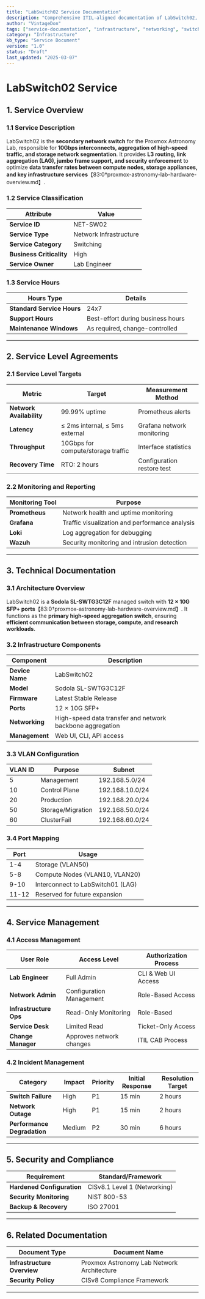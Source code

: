 ```yaml
---
title: "LabSwitch02 Service Documentation"
description: "Comprehensive ITIL-aligned documentation of LabSwitch02, including infrastructure, security, compliance, and service management details."
author: "VintageDon"
tags: ["service-documentation", "infrastructure", "networking", "switching", "proxmox"]
category: "Infrastructure"
kb_type: "Service Document"
version: "1.0"
status: "Draft"
last_updated: "2025-03-07"
---
```


# **LabSwitch02 Service**  

## **1. Service Overview**  

### **1.1 Service Description**  

LabSwitch02 is the **secondary network switch** for the Proxmox Astronomy Lab, responsible for **10Gbps interconnects, aggregation of high-speed traffic, and storage network segmentation**. It provides **L3 routing, link aggregation (LAG), jumbo frame support, and security enforcement** to optimize **data transfer rates between compute nodes, storage appliances, and key infrastructure services**【83:0†proxmox-astronomy-lab-hardware-overview.md】.

### **1.2 Service Classification**  

| **Attribute**       | **Value** |
|---------------------|-----------|
| **Service ID**     | NET-SW02 |
| **Service Type**   | Network Infrastructure |
| **Service Category** | Switching |
| **Business Criticality** | High |
| **Service Owner**  | Lab Engineer |

### **1.3 Service Hours**  

| **Hours Type** | **Details** |
|---------------|------------|
| **Standard Service Hours** | 24x7 |
| **Support Hours** | Best-effort during business hours |
| **Maintenance Windows** | As required, change-controlled |

---

## **2. Service Level Agreements**  

### **2.1 Service Level Targets**  

| **Metric** | **Target** | **Measurement Method** |
|------------|----------|------------------------|
| **Network Availability** | 99.99% uptime | Prometheus alerts |
| **Latency** | ≤ 2ms internal, ≤ 5ms external | Grafana network monitoring |
| **Throughput** | 10Gbps for compute/storage traffic | Interface statistics |
| **Recovery Time** | RTO: 2 hours | Configuration restore test |

### **2.2 Monitoring and Reporting**  

| **Monitoring Tool** | **Purpose** |
|---------------------|------------|
| **Prometheus** | Network health and uptime monitoring |
| **Grafana** | Traffic visualization and performance analysis |
| **Loki** | Log aggregation for debugging |
| **Wazuh** | Security monitoring and intrusion detection |

---

## **3. Technical Documentation**  

### **3.1 Architecture Overview**  

LabSwitch02 is a **Sodola SL-SWTG3C12F** managed switch with **12 × 10G SFP+ ports**【83:0†proxmox-astronomy-lab-hardware-overview.md】. It functions as the **primary high-speed aggregation switch**, ensuring **efficient communication between storage, compute, and research workloads**.

### **3.2 Infrastructure Components**  

| **Component** | **Description** |
|--------------|----------------|
| **Device Name** | LabSwitch02 |
| **Model** | Sodola SL-SWTG3C12F |
| **Firmware** | Latest Stable Release |
| **Ports** | 12 × 10G SFP+ |
| **Networking** | High-speed data transfer and network backbone aggregation |
| **Management** | Web UI, CLI, API access |

### **3.3 VLAN Configuration**  

| **VLAN ID** | **Purpose** | **Subnet** |
|------------|------------|------------|
| 5 | Management | 192.168.5.0/24 |
| 10 | Control Plane | 192.168.10.0/24 |
| 20 | Production | 192.168.20.0/24 |
| 50 | Storage/Migration | 192.168.50.0/24 |
| 60 | ClusterFail | 192.168.60.0/24 |

### **3.4 Port Mapping**  

| **Port** | **Usage** |
|---------|----------|
| 1-4 | Storage (VLAN50) |
| 5-8 | Compute Nodes (VLAN10, VLAN20) |
| 9-10 | Interconnect to LabSwitch01 (LAG) |
| 11-12 | Reserved for future expansion |

---

## **4. Service Management**  

### **4.1 Access Management**  

| **User Role** | **Access Level** | **Authorization Process** |
|--------------|----------------|---------------------------|
| **Lab Engineer** | Full Admin | CLI & Web UI Access |
| **Network Admin** | Configuration Management | Role-Based Access |
| **Infrastructure Ops** | Read-Only Monitoring | Role-Based |
| **Service Desk** | Limited Read | Ticket-Only Access |
| **Change Manager** | Approves network changes | ITIL CAB Process |

### **4.2 Incident Management**  

| **Category** | **Impact** | **Priority** | **Initial Response** | **Resolution Target** |
|--------------|----------|------------|---------------------|----------------------|
| **Switch Failure** | High | P1 | 15 min | 2 hours |
| **Network Outage** | High | P1 | 15 min | 2 hours |
| **Performance Degradation** | Medium | P2 | 30 min | 6 hours |

---

## **5. Security and Compliance**  

| **Requirement** | **Standard/Framework** |
|----------------|----------------------|
| **Hardened Configuration** | CISv8.1 Level 1 (Networking) |
| **Security Monitoring** | NIST 800-53 |
| **Backup & Recovery** | ISO 27001 |

---

## **6. Related Documentation**  

| **Document Type** | **Document Name** |
|-------------------|-------------------|
| **Infrastructure Overview** | Proxmox Astronomy Lab Network Architecture |
| **Security Policy** | CISv8 Compliance Framework |

---
